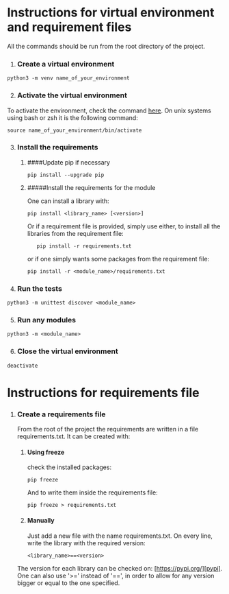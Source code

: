 # **Instructions for virtual environment and requirement files**

All the commands should be run from the root directory of the project.

1. ### Create a virtual environment
```commandline
python3 -m venv name_of_your_environment
```

2. ### Activate the virtual environment
To activate the environment, check the command [here][docs]. On unix systems using bash or zsh it is the following command:
```commandline
source name_of_your_environment/bin/activate
```

3. ### Install the requirements

    1. ####Update pip if necessary
         ```commandline
        pip install --upgrade pip
         ```

   2. #####Install the requirements for the module
   
      One can install a library with:
      
       ```commandline
       pip install <library_name> [<version>]
       ```
      
      Or if a requirement file is provided, simply use either, to install all the libraries from the requirement file:
    
         ```commandline
            pip install -r requirements.txt
         ```
       
       or if one simply wants some packages from the requirement file:
       
      ```commandline
      pip install -r <module_name>/requirements.txt
      ```

4. ### Run the tests

```commandline
python3 -m unittest discover <module_name>
```

5. ### Run any modules
```commandline
python3 -m <module_name>
```

6. ### Close the virtual environment
```commandline
deactivate
```

# **Instructions for requirements file**

1. ### Create a requirements file
    From the root of the project the requirements are written in a file requirements.txt. It can be created with:
    1. #### Using freeze
    
        check the installed packages:
    
        ```commandline
        pip freeze
        ```
        And to write them inside the requirements file:
    
        ```commandline
        pip freeze > requirements.txt
        ```
   
    2. #### Manually
        Just add a new file with the name requirements.txt.
        On every line, write the library with the required version:
        
        ```
        <library_name>==<version>
        ```

    The version for each library can be checked on: [https://pypi.org/][pypi].
    One can also use '>=' instead of '==', in order to allow for any version bigger or equal to the one specified. 

[pypi]: https://pypi.org/
[docs]: https://docs.python.org/3/library/venv.html